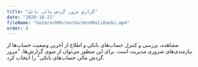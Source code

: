 ```yaml
---
title: "گزارش مرور گردش مالی بانک"
date: "2020-10-21"
fileName: "GozareshMoroorGardeshMaliBanki.mp4"
order: 8
---
```


مشاهده، بررسی و کنترل حساب‌های بانکی و اطلاع از آخرین وضعیت حساب‌ها از نیازمندی‌های ضروری مدیریت است. برای این منظور می‌توان از منوی گزارش‌ها، "مرور گردش مالی حساب‌های بانکی" را انتخاب کرد.
